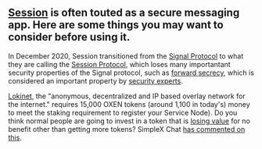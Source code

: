 ## [Session](https://getsession.org/) is often touted as a secure messaging app. Here are some things you may want to consider before using it.

In December 2020, Session transitioned from the [Signal Protocol](https://en.wikipedia.org/wiki/Signal_Protocol) to what they are calling the [Session Protocol](https://www.getsession.org/blog/session-protocol-technical-information), which loses many importantant security properties of the Signal protocol, such as [forward secrecy](https://en.wikipedia.org/wiki/Forward_secrecy), which is considered an important property by [security experts](https://x.com/GrapheneOS/status/1462205937771589638).

[Lokinet](https://lokinet.org/), the "anonymous, decentralized and IP based overlay network for the internet." requires 15,000 OXEN tokens (around 1,100 in today's) money to meet the staking requirement to register your Service Node). Do you think normal people are going to invest in a token that is [losing value](https://www.coingecko.com/en/coins/oxen/usd) for no benefit other than getting more tokens? SimpleX Chat [has commented on this](https:/x.com/SimpleXChat/status/1802442092125552922).
